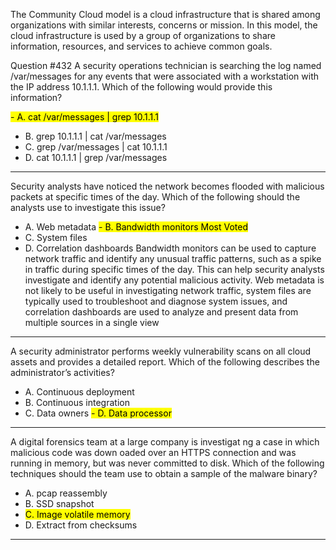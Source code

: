 The Community Cloud model is a cloud infrastructure that is shared among organizations with similar interests, concerns or mission. In this model, the cloud infrastructure is used by a group of organizations to share information, resources, and services to achieve common goals.

Question #432 A security operations technician is searching the log named /var/messages for any events that were associated with a workstation with the IP address 10.1.1.1. Which of the following would provide this information?

<mark class="hltr-yellow">- A. cat /var/messages | grep 10.1.1.1</mark>
- B. grep 10.1.1.1 | cat /var/messages
- C. grep /var/messages | cat 10.1.1.1
- D. cat 10.1.1.1 | grep /var/messages
- ---

Security analysts have noticed the network becomes flooded with malicious packets at specific times of the day. Which of the following should the analysts use to investigate this issue?

- A. Web metadata
<mark class="hltr-yellow">- B. Bandwidth monitors Most Voted</mark>
- C. System files
- D. Correlation dashboards
Bandwidth monitors can be used to capture network traffic and identify any unusual traffic patterns, such as a spike in traffic during specific times of the day. This can help security analysts investigate and identify any potential malicious activity. Web metadata is not likely to be useful in investigating network traffic, system files are typically used to troubleshoot and diagnose system issues, and correlation dashboards are used to analyze and present data from multiple sources in a single view

---
A security administrator performs weekly vulnerability scans on all cloud assets and provides a detailed report. Which of the following describes the administrator’s activities?

- A. Continuous deployment
- B. Continuous integration
- C. Data owners
<mark class="hltr-yellow">- D. Data processor</mark>

---
A digital forensics team at a large company is investigat ng a case in which malicious code was down oaded over an HTTPS connection and was running in memory, but was never committed to disk. Which of the following techniques should the team use to obtain a sample of the malware binary?

- A. pcap reassembly
- B. SSD snapshot
- <mark class="hltr-yellow">C. Image volatile memory</mark>
- D. Extract from checksums

---
